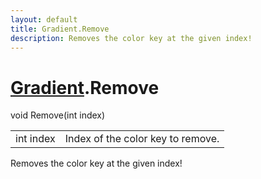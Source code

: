 ```yaml
---
layout: default
title: Gradient.Remove
description: Removes the color key at the given index!
---
```

# [Gradient]({{site.url}}/Pages/Reference/Gradient.html).Remove

<div class='signature' markdown='1'>
void Remove(int index)
</div>

|  |  |
|--|--|
|int index|Index of the color key to remove.|

Removes the color key at the given index!



